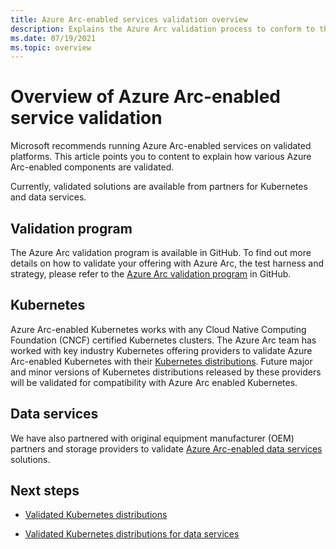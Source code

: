 ```yaml
---
title: Azure Arc-enabled services validation overview
description: Explains the Azure Arc validation process to conform to the Arc-enabled Kubernetes, Data Services, and cluster extensions.
ms.date: 07/19/2021
ms.topic: overview
---
```


# Overview of Azure Arc-enabled service validation

Microsoft recommends running Azure Arc-enabled services on validated platforms. This article points you to content to explain how various Azure Arc-enabled components are validated. 

Currently, validated solutions are available from partners for Kubernetes and data services.

## Validation program

The Azure Arc validation program is available in GitHub. To find out more details on how to validate your offering with Azure Arc, the test harness and strategy, please refer to the [Azure Arc validation program](https://github.com/Azure/azure-arc-validation/) in GitHub.

## Kubernetes

Azure Arc-enabled Kubernetes works with any Cloud Native Computing Foundation (CNCF) certified Kubernetes clusters. The Azure Arc team has worked with key industry Kubernetes offering providers to validate Azure Arc-enabled Kubernetes with their [Kubernetes distributions](../kubernetes/validation-program.md). Future major and minor versions of Kubernetes distributions released by these providers will be validated for compatibility with Azure Arc enabled Kubernetes.

## Data services

We have also partnered with original equipment manufacturer (OEM) partners and storage providers to validate [Azure Arc-enabled data services](../data/validation-program.md) solutions.

## Next steps

* [Validated Kubernetes distributions](../kubernetes/validation-program.md?toc=/azure/azure-arc/toc.json&bc=/azure/azure-arc/breadcrumb/toc.json)

* [Validated Kubernetes distributions for data services](../data/validation-program.md?toc=/azure/azure-arc/toc.json&bc=/azure/azure-arc/breadcrumb/toc.json)
